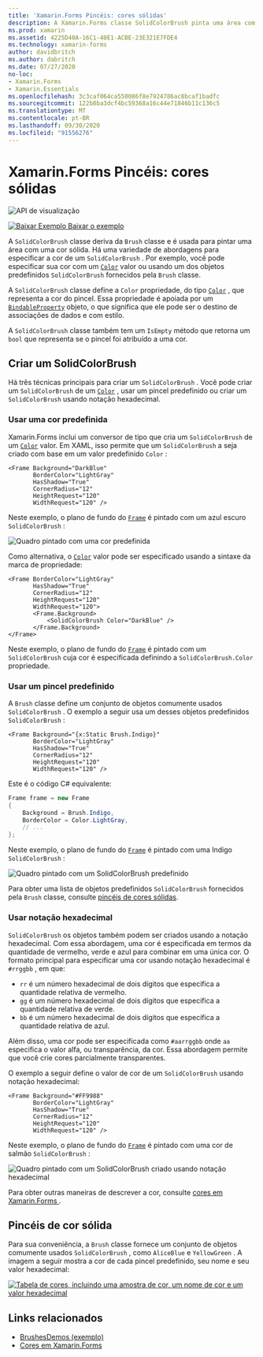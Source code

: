 ```yaml
---
title: 'Xamarin.Forms Pincéis: cores sólidas'
description: A Xamarin.Forms classe SolidColorBrush pinta uma área com uma cor sólida.
ms.prod: xamarin
ms.assetid: 4225D40A-16C1-40E1-ACBE-23E321E7FDE4
ms.technology: xamarin-forms
author: davidbritch
ms.author: dabritch
ms.date: 07/27/2020
no-loc:
- Xamarin.Forms
- Xamarin.Essentials
ms.openlocfilehash: 3c3caf064ca550086f8e7924786ac8bcaf1badfc
ms.sourcegitcommit: 122b8ba3dcf4bc59368a16c44e71846b11c136c5
ms.translationtype: MT
ms.contentlocale: pt-BR
ms.lasthandoff: 09/30/2020
ms.locfileid: "91556276"
---
```

# <a name="no-locxamarinforms-brushes-solid-colors"></a>Xamarin.Forms Pincéis: cores sólidas

![API de visualização](~/media/shared/preview.png "Esta API está atualmente em pré-lançamento")

[![Baixar Exemplo](~/media/shared/download.png) Baixar o exemplo](https://docs.microsoft.com/samples/xamarin/xamarin-forms-samples/userinterface-brushdemos/)

A `SolidColorBrush` classe deriva da `Brush` classe e é usada para pintar uma área com uma cor sólida. Há uma variedade de abordagens para especificar a cor de um `SolidColorBrush` . Por exemplo, você pode especificar sua cor com um [`Color`](xref:Xamarin.Forms.Color) valor ou usando um dos objetos predefinidos `SolidColorBrush` fornecidos pela `Brush` classe.

A `SolidColorBrush` classe define a `Color` propriedade, do tipo [`Color`](xref:Xamarin.Forms.Color) , que representa a cor do pincel. Essa propriedade é apoiada por um [`BindableProperty`](xref:Xamarin.Forms.BindableProperty) objeto, o que significa que ele pode ser o destino de associações de dados e com estilo.

A `SolidColorBrush` classe também tem um `IsEmpty` método que retorna um `bool` que representa se o pincel foi atribuído a uma cor.

## <a name="create-a-solidcolorbrush"></a>Criar um SolidColorBrush

Há três técnicas principais para criar um `SolidColorBrush` . Você pode criar um `SolidColorBrush` de um [`Color`](xref:Xamarin.Forms.Color) , usar um pincel predefinido ou criar um `SolidColorBrush` usando notação hexadecimal.

### <a name="use-a-predefined-color"></a>Usar uma cor predefinida

Xamarin.Forms inclui um conversor de tipo que cria um `SolidColorBrush` de um [`Color`](xref:Xamarin.Forms.Color) valor. Em XAML, isso permite que um `SolidColorBrush` a seja criado com base em um valor predefinido `Color` :

```xaml
<Frame Background="DarkBlue"
       BorderColor="LightGray"
       HasShadow="True"
       CornerRadius="12"
       HeightRequest="120"
       WidthRequest="120" />
```

Neste exemplo, o plano de fundo do [`Frame`](xref:Xamarin.Forms.Frame) é pintado com um azul escuro `SolidColorBrush` :

![Quadro pintado com uma cor predefinida](solidcolor-images/predefined-color.png)

Como alternativa, o [`Color`](xref:Xamarin.Forms.Color) valor pode ser especificado usando a sintaxe da marca de propriedade:

```xaml
<Frame BorderColor="LightGray"
       HasShadow="True"
       CornerRadius="12"
       HeightRequest="120"
       WidthRequest="120">
       <Frame.Background>
           <SolidColorBrush Color="DarkBlue" />
       </Frame.Background>
</Frame>
```

Neste exemplo, o plano de fundo do [`Frame`](xref:Xamarin.Forms.Frame) é pintado com um `SolidColorBrush` cuja cor é especificada definindo a `SolidColorBrush.Color` propriedade.

### <a name="use-a-predefined-brush"></a>Usar um pincel predefinido

A `Brush` classe define um conjunto de objetos comumente usados `SolidColorBrush` . O exemplo a seguir usa um desses objetos predefinidos `SolidColorBrush` :

```xaml
<Frame Background="{x:Static Brush.Indigo}"
       BorderColor="LightGray"
       HasShadow="True"
       CornerRadius="12"
       HeightRequest="120"
       WidthRequest="120" />       
```

Este é o código C# equivalente:

```csharp
Frame frame = new Frame
{
    Background = Brush.Indigo,
    BorderColor = Color.LightGray,
    // ...
};
```

Neste exemplo, o plano de fundo do [`Frame`](xref:Xamarin.Forms.Frame) é pintado com uma Indigo `SolidColorBrush` :

![Quadro pintado com um SolidColorBrush predefinido](solidcolor-images/predefined-brush.png)

Para obter uma lista de objetos predefinidos `SolidColorBrush` fornecidos pela `Brush` classe, consulte [pincéis de cores sólidas](#solid-color-brushes).

### <a name="use-hexadecimal-notation"></a>Usar notação hexadecimal

`SolidColorBrush` os objetos também podem ser criados usando a notação hexadecimal. Com essa abordagem, uma cor é especificada em termos da quantidade de vermelho, verde e azul para combinar em uma única cor. O formato principal para especificar uma cor usando notação hexadecimal é `#rrggbb` , em que:

- `rr` é um número hexadecimal de dois dígitos que especifica a quantidade relativa de vermelho.
- `gg` é um número hexadecimal de dois dígitos que especifica a quantidade relativa de verde.
- `bb` é um número hexadecimal de dois dígitos que especifica a quantidade relativa de azul.

Além disso, uma cor pode ser especificada como `#aarrggbb` onde `aa` especifica o valor alfa, ou transparência, da cor. Essa abordagem permite que você crie cores parcialmente transparentes.

O exemplo a seguir define o valor de cor de um `SolidColorBrush` usando notação hexadecimal:

```xaml
<Frame Background="#FF9988"
       BorderColor="LightGray"
       HasShadow="True"
       CornerRadius="12"
       HeightRequest="120"
       WidthRequest="120" />
```

Neste exemplo, o plano de fundo do [`Frame`](xref:Xamarin.Forms.Frame) é pintado com uma cor de salmão `SolidColorBrush` :

![Quadro pintado com um SolidColorBrush criado usando notação hexadecimal](solidcolor-images/hex.png)

Para obter outras maneiras de descrever a cor, consulte [cores em Xamarin.Forms ](~/xamarin-forms/user-interface/colors.md).

## <a name="solid-color-brushes"></a>Pincéis de cor sólida

Para sua conveniência, a `Brush` classe fornece um conjunto de objetos comumente usados `SolidColorBrush` , como `AliceBlue` e `YellowGreen` . A imagem a seguir mostra a cor de cada pincel predefinido, seu nome e seu valor hexadecimal:

[![Tabela de cores, incluindo uma amostra de cor, um nome de cor e um valor hexadecimal](solidcolor-images/solidcolorbrushes.png)](solidcolor-images/solidcolorbrushes-large.png#lightbox)

## <a name="related-links"></a>Links relacionados

- [BrushesDemos (exemplo)](/samples/xamarin/xamarin-forms-samples/userinterface-brushdemos/)
- [Cores em Xamarin.Forms](~/xamarin-forms/user-interface/colors.md)
